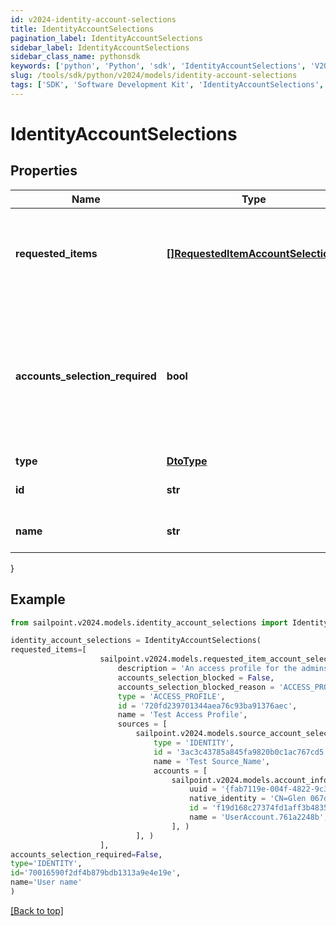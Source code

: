 ```yaml
---
id: v2024-identity-account-selections
title: IdentityAccountSelections
pagination_label: IdentityAccountSelections
sidebar_label: IdentityAccountSelections
sidebar_class_name: pythonsdk
keywords: ['python', 'Python', 'sdk', 'IdentityAccountSelections', 'V2024IdentityAccountSelections'] 
slug: /tools/sdk/python/v2024/models/identity-account-selections
tags: ['SDK', 'Software Development Kit', 'IdentityAccountSelections', 'V2024IdentityAccountSelections']
---
```


# IdentityAccountSelections


## Properties

Name | Type | Description | Notes
------------ | ------------- | ------------- | -------------
**requested_items** | [**[]RequestedItemAccountSelections**](requested-item-account-selections) | Available account selections for the identity, per requested item | [optional] 
**accounts_selection_required** | **bool** | A boolean indicating whether any account selections will be required for the user to raise an access request | [optional] [default to False]
**type** | [**DtoType**](dto-type) |  | [optional] 
**id** | **str** | The identity id for the user | [optional] 
**name** | **str** | The name of the identity | [optional] 
}

## Example

```python
from sailpoint.v2024.models.identity_account_selections import IdentityAccountSelections

identity_account_selections = IdentityAccountSelections(
requested_items=[
                    sailpoint.v2024.models.requested_item_account_selections.RequestedItemAccountSelections(
                        description = 'An access profile for the admins', 
                        accounts_selection_blocked = False, 
                        accounts_selection_blocked_reason = 'ACCESS_PROFILE_ALREADY_ASSIGNED_TO_AN_ACCOUNT', 
                        type = 'ACCESS_PROFILE', 
                        id = '720fd239701344aea76c93ba91376aec', 
                        name = 'Test Access Profile', 
                        sources = [
                            sailpoint.v2024.models.source_account_selections.SourceAccountSelections(
                                type = 'IDENTITY', 
                                id = '3ac3c43785a845fa9820b0c1ac767cd5', 
                                name = 'Test Source_Name', 
                                accounts = [
                                    sailpoint.v2024.models.account_info_ref.AccountInfoRef(
                                        uuid = '{fab7119e-004f-4822-9c33-b8d570d6c6a6}', 
                                        native_identity = 'CN=Glen 067da3248e914,OU=YOUROU,OU=org-data-service,DC=YOURDC,DC=local', 
                                        id = 'f19d168c27374fd1aff3b483573f997f', 
                                        name = 'UserAccount.761a2248b', )
                                    ], )
                            ], )
                    ],
accounts_selection_required=False,
type='IDENTITY',
id='70016590f2df4b879bdb1313a9e4e19e',
name='User name'
)

```
[[Back to top]](#) 

